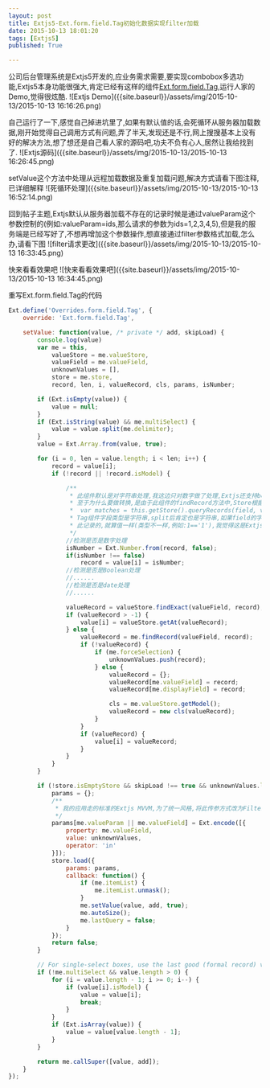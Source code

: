 ```yaml
---
layout: post
title: Extjs5-Ext.form.field.Tag初始化数据实现filter加载
date: 2015-10-13 18:01:20
tags: [Extjs5]
published: True

---
```

公司后台管理系统是Extjs5开发的,应业务需求需要,要实现combobox多选功能,Extjs5本身功能很强大,肯定已经有这样的组件[Ext.form.field.Tag](http://docs.sencha.com/extjs/5.1/5.1.1-apidocs/#!/api/Ext.form.field.Tag),运行人家的Demo,觉得很炫酷.
![Extjs Demo]({{site.baseurl}}/assets/img/2015-10-13/2015-10-13 16:16:26.png)

自己运行了一下,感觉自己掉进坑里了,如果有默认值的话,会死循环从服务器加载数据,刚开始觉得自己调用方式有问题,弄了半天,发现还是不行,网上搜搜基本上没有好的解决方法,想了想还是自己看人家的源码吧,功夫不负有心人,居然让我给找到了.
![Extjs源码]({{site.baseurl}}/assets/img/2015-10-13/2015-10-13 16:26:45.png)

setValue这个方法中处理从远程加载数据及重复加载问题,解决方式请看下图注释,已详细解释
![死循环处理]({{site.baseurl}}/assets/img/2015-10-13/2015-10-13 16:52:14.png)

回到帖子主题,Extjs默认从服务器加载不存在的记录时候是通过valueParam这个参数控制的(例如:valueParam=ids,那么请求的参数为ids=1,2,3,4,5),但是我的服务端是已经写好了,不想再增加这个参数操作,想直接通过filter参数格式加载,怎么办,请看下图
![filter请求更改]({{site.baseurl}}/assets/img/2015-10-13/2015-10-13 16:33:45.png)

快来看看效果吧
![快来看看效果吧]({{site.baseurl}}/assets/img/2015-10-13/2015-10-13 16:34:45.png)

重写Ext.form.field.Tag的代码

```javascript   
Ext.define('Overrides.form.field.Tag', {
    override: 'Ext.form.field.Tag',

    setValue: function(value, /* private */ add, skipLoad) {
        console.log(value)
        var me = this,
            valueStore = me.valueStore,
            valueField = me.valueField,
            unknownValues = [],
            store = me.store,
            record, len, i, valueRecord, cls, params, isNumber;

        if (Ext.isEmpty(value)) {
            value = null;
        }
        if (Ext.isString(value) && me.multiSelect) {
            value = value.split(me.delimiter);
        }
        value = Ext.Array.from(value, true);

        for (i = 0, len = value.length; i < len; i++) {
            record = value[i];
            if (!record || !record.isModel) {

                /**
                 * 此组件默认是对字符串处理,我这边只对数字做了处理,Extjs还支持boolean/date,各位根据自己的需求自己实现
                 * 至于为什么要做转换,是由于此组件的findRecord方法中,Store根据字段名和字段值获取这条记录这个方法导致的
                 *  var matches = this.getStore().queryRecords(field, value);
                 * Tag组件字段类型是字符串,split后肯定也是字符串,如果field的字段类型是int,那么通过queryRecords是获取不到
                 * 此记录的,就算值一样(类型不一样,例如:1=='1'),我觉得这是Extjs的一个bug吧
                 */
                //检测是否是数字处理
                isNumber = Ext.Number.from(record, false);
                if(isNumber !== false)
                    record = value[i] = isNumber;
                //检测是否是Boolean处理
                //......
                //检测是否是date处理
                //......

                valueRecord = valueStore.findExact(valueField, record);
                if (valueRecord > -1) {
                    value[i] = valueStore.getAt(valueRecord);
                } else {
                    valueRecord = me.findRecord(valueField, record);
                    if (!valueRecord) {
                        if (me.forceSelection) {
                            unknownValues.push(record);
                        } else {
                            valueRecord = {};
                            valueRecord[me.valueField] = record;
                            valueRecord[me.displayField] = record;

                            cls = me.valueStore.getModel();
                            valueRecord = new cls(valueRecord);
                        }
                    }
                    if (valueRecord) {
                        value[i] = valueRecord;
                    }
                }
            }
        }

        if (!store.isEmptyStore && skipLoad !== true && unknownValues.length > 0 && me.queryMode === 'remote') {
            params = {};
            /**
             * 我的应用走的标准的Extjs MVVM,为了统一风格,将此传参方式改为Filter形式
             */
            params[me.valueParam || me.valueField] = Ext.encode([{
                property: me.valueField,
                value: unknownValues,
                operator: 'in'
            }]);
            store.load({
                params: params,
                callback: function() {
                    if (me.itemList) {
                        me.itemList.unmask();
                    }
                    me.setValue(value, add, true);
                    me.autoSize();
                    me.lastQuery = false;
                }
            });
            return false;
        }

        // For single-select boxes, use the last good (formal record) value if possible
        if (!me.multiSelect && value.length > 0) {
            for (i = value.length - 1; i >= 0; i--) {
                if (value[i].isModel) {
                    value = value[i];
                    break;
                }
            }
            if (Ext.isArray(value)) {
                value = value[value.length - 1];
            }
        }

        return me.callSuper([value, add]);
    }
});
```



